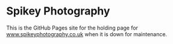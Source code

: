 # Spikey Photography

This is the GitHub Pages site for the holding page for www.spikeyphotography.co.uk when it is down for maintenance. 


